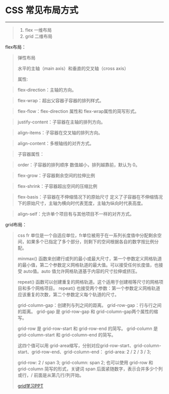 # CSS 常见布局方式

------

>  1. flex   一维布局
>  2. grid   二维布局



flex布局：

>弹性布局
>
>水平的主轴（main axis）和垂直的交叉轴（cross axis）
>
>属性:

>flex-direction：主轴的方向。

> flex-wrap：超出父容器子容器的排列样式。

> flex-flow：flex-direction 属性和 flex-wrap属性的简写形式。

> justify-content：子容器在主轴的排列方向。

> align-items：子容器在交叉轴的排列方向。

> align-content：多根轴线的对齐方式。

>
> 子容器属性：

> order：子容器的排列顺序    数值越小，排列越靠前，默认为 0。

> flex-grow：子容器剩余空间的拉伸比例

> flex-shrink：子容器超出空间的压缩比例

> flex-basis：子容器在不伸缩情况下的原始尺寸   定义了子容器在不伸缩情况下的原始尺寸，主轴为横向时代表宽度，主轴为纵向时代表高度。

> align-self：允许单个项目有与其他项目不一样的对齐方式。




grid布局：

> css fr
> 单位是一个自适应单位，fr单位被用于在一系列长度值中分配剩余空间，如果多个已指定了多个部分，则剩下的空间根据各自的数字按比例分配。
>
> minmax()
> 函数来创建行或列的最小或最大尺寸，第一个参数定义网格轨道的最小值，第二个参数定义网格轨道的最大值。可以接受任何长度值，也接受 auto值。auto 值允许网格轨道基于内容的尺寸拉伸或挤压。
>
> repeat()
> 函数可以创建重复的网格轨道。这个适用于创建相等尺寸的网格项目和多个网格项目。 repeat()
> 也接受两个参数：第一个参数定义网格轨道应该重复的次数，第二个参数定义每个轨道的尺寸。
>
> grid-column-gap：创建列与列之间的距离。
> grid-row-gap：行与行之间的距离。
> grid-gap 是 grid-row-gap 和 grid-column-gap两个属性的缩写。
>
> grid-row 是 grid-row-start 和 grid-row-end 的简写。
> grid-column 是grid-column-start 和 grid-column-end 的简写。
>
> 这四个值可以用
> grid-area缩写，分别对应grid-row-start、grid-column-start、grid-row-end、grid-column-end：
> grid-area: 2 / 2 / 3 / 3;
>
> grid-row: 2 / span 3;  grid-column: span 2; 也可以使用 grid-row 和
> grid-column 简写的形式，关键词 span 后面紧随数字，表示合并多少个列或行，/ 前面是从第几行/列开始。
>
>[grid学习PPT](https://ppt.baomitu.com/d/653323dc)